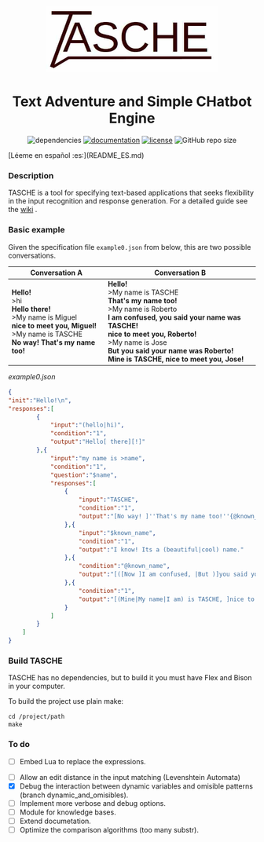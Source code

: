<p align="center"><img src="logo.jpg" alt="logo" width="350"/></p>

<h1 align="center">Text Adventure and Simple CHatbot Engine</h1>

<p align="center">
<img alt="dependencies" src="https://img.shields.io/badge/dependencies-none-green">
<a href="https://github.com/MiguelMJ/TASCHE/wiki"><img alt="documentation" src="https://img.shields.io/badge/documentation-wiki-green"></a>
<a href="LICENSE"><img alt="license" src="https://img.shields.io/badge/license-MIT-green"></a>
<img alt="GitHub repo size" src="https://img.shields.io/github/repo-size/MiguelMJ/TASCHE">
</p>
[Léeme en español :es:](README_ES.md) 

### Description
TASCHE is a tool for specifying text-based applications that seeks flexibility in the input recognition and response generation.
For a detailed guide see the [wiki](https://github.com/MiguelMJ/TASCHE/wiki) .

### Basic example

Given the specification file `example0.json` from below, this are two possible conversations.

| Conversation A | Conversation B |
| -------------- | -------------- |
| **Hello!**<br/>>hi<br/>**Hello there!**<br/>>My name is Miguel<br/>**nice to meet you, Miguel!**<br/>>My name is TASCHE<br/>**No way! That's my name too!** |**Hello!**<br/>>My name is TASCHE<br/>**That's my name too!**<br/>>My name is Roberto<br/>**I am confused, you said your name was TASCHE!**<br/>**nice to meet you, Roberto!**<br/>>My name is Jose<br/>**But you said your name was Roberto!**<br/>**Mine is TASCHE, nice to meet you, Jose!**|

_example0.json_

```JSON
{
"init":"Hello!\n",
"responses":[
        {
            "input":"(hello|hi)",
            "condition":"1",
            "output":"Hello[ there][!]"
        },{
            "input":"my name is >name",
            "condition":"1",
            "question":"$name",
            "responses":[
                {
                    "input":"TASCHE",
                    "condition":"1",
                    "output":"[No way! ]''That's my name too!''{@known_name = @name}"
                },{
                    "input":"$known_name",
                    "condition":"1",
                    "output":"I know! Its a (beautiful|cool) name."
                },{
                    "condition":"@known_name",
                    "output":"[([Now ]I am confused, |But )]you said your name was $known_name!"
                },{
                    "condition":"1",
                    "output":"[(Mine|My name|I am) is TASCHE, ]nice to meet you, $name!{@known_name = @name}"
                }
            ]
        }
    ]
}
```



### Build TASCHE

TASCHE has no dependencies, but to build it you must have Flex and Bison in your computer.

To build the project use plain make:

```
cd /project/path
make
```

### To do

* [ ] Embed Lua to replace the expressions.

- [ ] Allow an edit distance in the input matching (Levenshtein Automata)
- [x] Debug the interaction between dynamic variables and omisible patterns (branch dynamic_and_omisibles).
- [ ] Implement more verbose and debug options.
- [ ] Module for knowledge bases.
- [ ] Extend documetation.
- [ ] Optimize the comparison algorithms (too many substr).

```

```